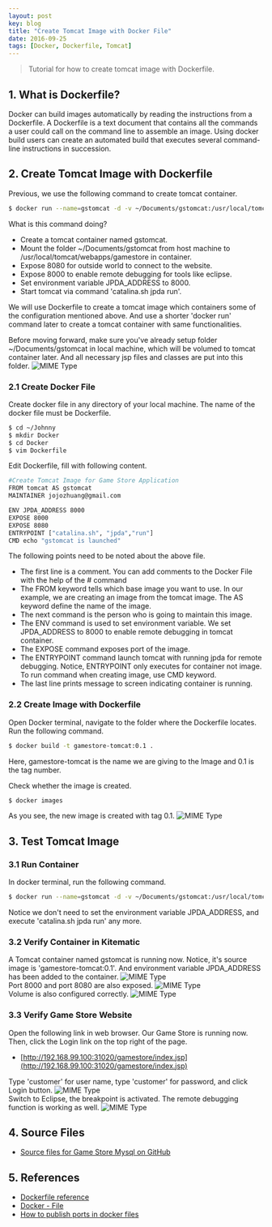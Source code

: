 ```yaml
---
layout: post
key: blog
title: "Create Tomcat Image with Docker File"
date: 2016-09-25
tags: [Docker, Dockerfile, Tomcat]
---
```


> Tutorial for how to create tomcat image with Dockerfile.

## 1. What is Dockerfile?
Docker can build images automatically by reading the instructions from a Dockerfile. A Dockerfile is a text document that contains all the commands a user could call on the command line to assemble an image. Using docker build users can create an automated build that executes several command-line instructions in succession.

## 2. Create Tomcat Image with Dockerfile
Previous, we use the following command to create tomcat container.
```sh
$ docker run --name=gstomcat -d -v ~/Documents/gstomcat:/usr/local/tomcat/webapps/gamestore -p 31020:8080 -p 8000:8000 -e JPDA_ADDRESS=8000 tomcat catalina.sh jpda run
```
What is this command doing?
* Create a tomcat container named gstomcat.
* Mount the folder ~/Documents/gstomcat from host machine to /usr/local/tomcat/webapps/gamestore in container.
* Expose 8080 for outside world to connect to the website.
* Expose 8000 to enable remote debugging for tools like eclipse.
* Set environment variable JPDA_ADDRESS to 8000.
* Start tomcat via command 'catalina.sh jpda run'.

We will use Dockerfile to create a tomcat image which containers some of the configuration mentioned above. And use a shorter 'docker run' command later to create a tomcat container with same functionalities.

Before moving forward, make sure you've already setup folder ~/Documents/gstomcat in local machine, which will be volumed to tomcat container later. And all necessary jsp files and classes are put into this folder.
![MIME Type](/public/pics/2016-09-25/foldermapping.png)  
### 2.1 Create Docker File
Create docker file in any directory of your local machine. The name of the docker file must be Dockerfile.
```sh
$ cd ~/Johnny
$ mkdir Docker
$ cd Docker
$ vim Dockerfile
```
Edit Dockerfile, fill with following content.
```sh
#Create Tomcat Image for Game Store Application
FROM tomcat AS gstomcat
MAINTAINER jojozhuang@gmail.com

ENV JPDA_ADDRESS 8000
EXPOSE 8000
EXPOSE 8080
ENTRYPOINT ["catalina.sh", "jpda","run"]
CMD echo "gstomcat is launched"
```
The following points need to be noted about the above file.
* The first line is a comment. You can add comments to the Docker File with the help of the # command
* The FROM keyword tells which base image you want to use. In our example, we are creating an image from the tomcat image. The AS keyword define the name of the image.
* The next command is the person who is going to maintain this image.
* The ENV command is used to set environment variable. We set JPDA_ADDRESS to 8000 to enable remote debugging in tomcat container.
* The EXPOSE command exposes port of the image.
* The ENTRYPOINT command launch tomcat with running jpda for remote debugging. Notice, ENTRYPOINT only executes for container not image. To run command when creating image, use CMD keyword.
* The last line prints message to screen indicating container is running.

### 2.2 Create Image with Dockerfile
Open Docker terminal, navigate to the folder where the Dockerfile locates. Run the following command.
```sh
$ docker build -t gamestore-tomcat:0.1 .
```
Here, gamestore-tomcat is the name we are giving to the Image and 0.1 is the tag number.

Check whether the image is created.
```sh
$ docker images
```
As you see, the new image is created with tag 0.1.
![MIME Type](/public/pics/2016-09-25/imagecreated.png)  

## 3. Test Tomcat Image
### 3.1 Run Container
In docker terminal, run the following command.
```sh
$ docker run --name=gstomcat -d -v ~/Documents/gstomcat:/usr/local/tomcat/webapps/gamestore -p 31020:8080 -p 8000:8000 gamestore-tomcat:0.1
```
Notice we don't need to set the environment variable JPDA_ADDRESS, and execute 'catalina.sh jpda run' any more.
### 3.2 Verify Container in Kitematic
A Tomcat container named gstomcat is running now. Notice, it's source image is 'gamestore-tomcat:0.1'. And environment variable JPDA_ADDRESS has been added to the container.
![MIME Type](/public/pics/2016-09-25/general.png)  
Port 8000 and port 8080 are also exposed.
![MIME Type](/public/pics/2016-09-25/ports.png)  
Volume is also configured correctly.
![MIME Type](/public/pics/2016-09-25/volume.png)  

### 3.3 Verify Game Store Website
Open the following link in web browser. Our Game Store is running now. Then, click the Login link on the top right of the page.
* [http://192.168.99.100:31020/gamestore/index.jsp](http://192.168.99.100:31020/gamestore/index.jsp)

Type 'customer' for user name, type 'customer' for password, and click Login button.
![MIME Type](/public/pics/2016-09-22/login.png)  
Switch to Eclipse, the breakpoint is activated. The remote debugging function is working as well.
![MIME Type](/public/pics/2016-09-22/breakpointdt.png)  

## 4. Source Files
* [Source files for Game Store Mysql on GitHub](https://github.com/jojozhuang/Portfolio/tree/master/GameStoreMysql)

## 5. References
* [Dockerfile reference](https://docs.docker.com/engine/reference/builder/)
* [Docker - File](https://www.tutorialspoint.com/docker/docker_file.htm)
* [How to publish ports in docker files](https://stackoverflow.com/questions/32740344/how-to-publish-ports-in-docker-files)
